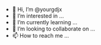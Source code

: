 - 👋 Hi, I’m @yourgdjx
- 👀 I’m interested in ...
- 🌱 I’m currently learning ...
- 💞️ I’m looking to collaborate on ...
- 📫 How to reach me ...

<!---
yourgdjx/yourgdjx is a ✨ special ✨ repository because its `README.md` (this file) appears on your GitHub profile.
You can click the Preview link to take a look at your changes.
--->

